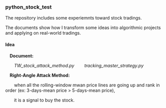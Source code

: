 ### python_stock_test

The  repository includes some experiemnts toward stock tradings.

The documents show how I transform some ideas into algorithmic projects and applying on real-world tradings.

#### Idea
&emsp;**Document:**

&emsp;&emsp;*TW_stock_attack_method.py*
&emsp;&emsp;*tracking_master_strategy.py*

&emsp;**Right-Angle Attack Method:**

&emsp;&emsp;when all the rolling-window mwan price lines are going up and rank in order (ex: 3-days-mean price > 5-days-mean price), 

&emsp;&emsp;it is a signal to buy the stock.
